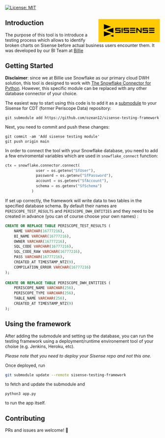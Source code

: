 [![License: MIT](https://img.shields.io/badge/License-MIT-blue.svg)](https://opensource.org/licenses/MIT)

## Introduction <img src="logos/sisense.png" align="right" width="200px"/>
The purpose of this tool is to introduce a testing process which allows to identify broken charts on Sisense before actual business users encounter them.
It was developed by our BI Team at [Billie](https://www.billie.io)

## Getting Started
**Disclaimer**: since we at Billie use Snowflake as our primary cloud DWH solution, this tool is designed to work with [The Snowflake Connector for Python](https://docs.snowflake.com/en/user-guide/python-connector.html). However, this specific module can be replaced with any other database connector of your choice. 

The easiest way to start using this code is to add it as a [submodule](https://git-scm.com/book/en/v2/Git-Tools-Submodules) to your Sisense for CDT (former Periscope Data) repository:

```shell
git submodule add https://github.com/ozean12/sisense-testing-framework 
```

Next, you need to commit and push these changes:

```shell
git commit -am 'Add sisense testing module'
git push origin main
```

In order to connect the tool with your Snowflake database, you need to add a few enviromental variables which are used in `snowflake_connect` function:

```python
ctx = snowflake.connector.connect(
              user = os.getenv("SfUser"),
              password = os.getenv("SfPassword"),
              account = os.getenv("SfAccount"),
              schema = os.getenv("SfSchema")
            )
```

If set up correctly, the framework will write data to two tables in the specified database schema. By default their names are `PERISCOPE_TEST_RESULTS` and `PERISCOPE_DWH_ENTITIES` and they need to be created in advance (you can of course choose your own names) :

```sql
CREATE OR REPLACE TABLE PERISCOPE_TEST_RESULTS (
	NAME VARCHAR(16777216),
	BI_NAME VARCHAR(16777216),
	OWNER VARCHAR(16777216),
	SQL_CODE VARCHAR(16777216),
	SQL_CODE_RAW VARCHAR(16777216),
	PASS VARCHAR(16777216),
	CREATED_AT TIMESTAMP_NTZ(9),
	COMPILATION_ERROR VARCHAR(16777216)
);

CREATE OR REPLACE TABLE PERISCOPE_DWH_ENTITIES (
	PERISCOPE_NAME VARCHAR(256),
	PERISCOPE_TYPE VARCHAR(256),
	TABLE_NAME VARCHAR(256),
	CREATED_AT TIMESTAMP_NTZ(9)
);
```


## Using the framework

After adding the submodule and setting up the database, you can run the testing framework using a deployment/runtime environement tool of your choise (e.g. Jenkins, Heroku, etc).

*Please note that you need to deploy your Sisense repo and not this one.*

Once deployed, run

```bash
git submodule update --remote sisense-testing-framework
```

to fetch and update the submodule and

```
python3 app.py
```

to run the app itself.

## Contributing
PRs and issues are welcome! 🎉

